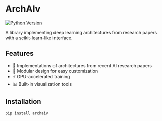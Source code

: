 # ArchAIv

[![Python Version](https://img.shields.io/badge/python-3.13%2B-blue)](https://www.python.org/)

A library implementing deep learning architectures from research papers with a scikit-learn-like interface.

## Features

- 📜 Implementations of architectures from recent AI research papers
- 🧩 Modular design for easy customization
- ⚡ GPU-accelerated training
- 📊 Built-in visualization tools

## Installation

```bash
pip install archaiv
